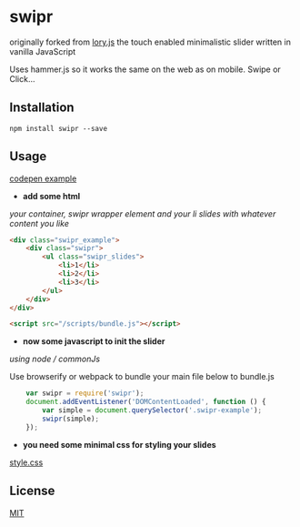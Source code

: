 # swipr

originally forked from [lory.js](http://meandmax.github.io/lory/) the touch enabled minimalistic slider written in vanilla JavaScript

Uses hammer.js so it works the same on the web as on mobile. Swipe or Click...

## Installation

`npm install swipr --save`

## Usage

[codepen example](http://codepen.io/StevenIseki/pen/uilcC)

- <b>add some html</b>

<i>your container, swipr wrapper element and your li slides with whatever content you like</i>

```html
<div class="swipr_example">
    <div class="swipr">
        <ul class="swipr_slides">
            <li>1</li>
            <li>2</li>
            <li>3</li>
        </ul>
    </div>
</div>

<script src="/scripts/bundle.js"></script>
```

- <b>now some javascript to init the slider</b>

<i>using node / commonJs</i>

Use browserify or webpack to bundle your main file below to bundle.js

```javascript
    var swipr = require('swipr');
    document.addEventListener('DOMContentLoaded', function () {
        var simple = document.querySelector('.swipr-example');
        swipr(simple);
    });
```

- <b>you need some minimal css for styling your slides</b>

[style.css](https://github.com/StevenIseki/swipr/blob/master/example/styles.css)

## License

[MIT](http://isekivacenz.mit-license.org/)
